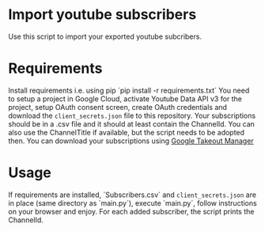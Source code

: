 # Import youtube subscribers

Use this script to import your exported youtube subcribers. 

# Requirements
Install requirements i.e. using pip ´pip install -r requirements.txt´
You need to setup a project in Google Cloud, activate Youtube Data API v3 for the project, setup OAuth consent screen, create OAuth credentials and download the `client_secrets.json` file to this repository. 
Your subscriptions should be in a .csv file and it should at least contain the ChannelId. You can also use the ChannelTitle if available, but the script needs to be adopted then. You can download your subscriptions using [Google Takeout Manager](https://takeout.google.com/takeout/custom/youtube)

# Usage
If requirements are installed, ´Subscribers.csv´ and `client_secrets.json` are in place (same directory as ´main.py´), execute ´main.py´, follow instructions on your browser and enjoy. 
For each added subscriber, the script prints the ChannelId.
